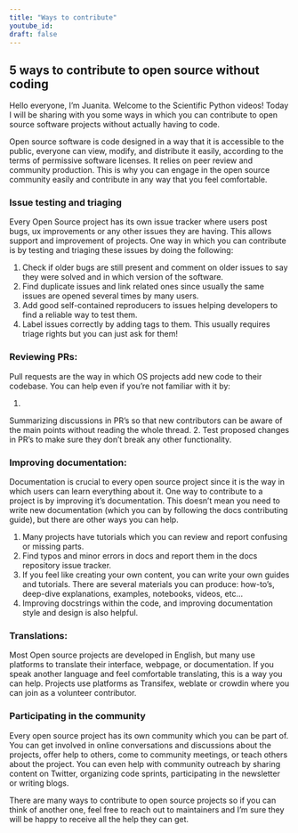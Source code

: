 ```yaml
---
title: "Ways to contribute"
youtube_id:
draft: false
---
```


<!--
# 1.3 Ways to contribute


## Topic:
Other ways to contribute to open source in which you don’t necessarily have to code.

## Outline: 
- Issue testing and triaging
- Reviewing PRs
- Translations
- Improving documentation
- Participating in the community/Community outreach

-->

## 5 ways to contribute to open source without coding

Hello everyone, I’m Juanita.
Welcome to the Scientific Python videos! Today I will be sharing with you some ways in which you can contribute to open source software projects without actually having to code.


Open source software is code designed in a way that it is accessible to the public, everyone can view, modify, and distribute it easily, according to the terms of permissive software licenses.
It relies on peer review and community production.
This is why you can engage in the open source community easily and contribute in any way that you feel comfortable.

### Issue testing and triaging

Every Open Source project has its own issue tracker where users post bugs, ux improvements or any other issues they are having.
This allows support and improvement of projects.
One way in which you can contribute is by testing and triaging these issues by doing the following:	

1. Check if older bugs are still present and comment on older issues to say they were solved and in which version of the software.
2. Find duplicate issues and link related ones since usually the same issues are opened several times by many users.
3. Add good self-contained reproducers to issues helping developers to find a reliable way to test them.
4. Label issues correctly by adding tags to them.
This usually requires triage rights but you can just ask for them!

### Reviewing PRs: 

Pull requests are the way in which OS projects add new code to their codebase.
You can help even if you’re not familiar with it by:

1.
Summarizing discussions in PR’s so that new contributors can be aware of the main points without reading the whole thread.
2.
Test proposed changes in PR’s to make sure they don’t break any other functionality.

### Improving documentation:

Documentation is crucial to every open source project since it is the way in which users can learn everything about it.
One way to contribute to a project is by improving it’s documentation.
This doesn’t mean you need to write new documentation (which you can by following the docs contributing guide), but there are other ways you can help.

1.  Many projects have tutorials which you can review and report confusing or missing parts.
2.  Find typos and minor errors in docs and report them in the docs repository issue tracker.
3.  If you feel like creating your own content, you can write your own guides and tutorials.
There are several materials you can produce: how-to’s, deep-dive explanations, examples, notebooks, videos, etc...
4.  Improving docstrings within the code, and improving documentation style and design is also helpful.


### Translations:

Most Open source projects are developed in English, but many use platforms to translate their interface, webpage, or documentation.
If you speak another language and feel comfortable translating, this is a way you can help.
Projects use platforms as Transifex, weblate or crowdin where you can join as a volunteer contributor.


### Participating in the community

Every open source project has its own community which you can be part of.
You can get involved in online conversations and discussions about the projects, offer help to others, come to community meetings, or teach others about the project.
You can even help with community outreach by sharing content on Twitter, organizing code sprints, participating in the newsletter or writing blogs.

There are many ways to contribute to open source projects so if you can think of another one, feel free to reach out to maintainers and I’m sure they will be happy to receive all the help they can get.
